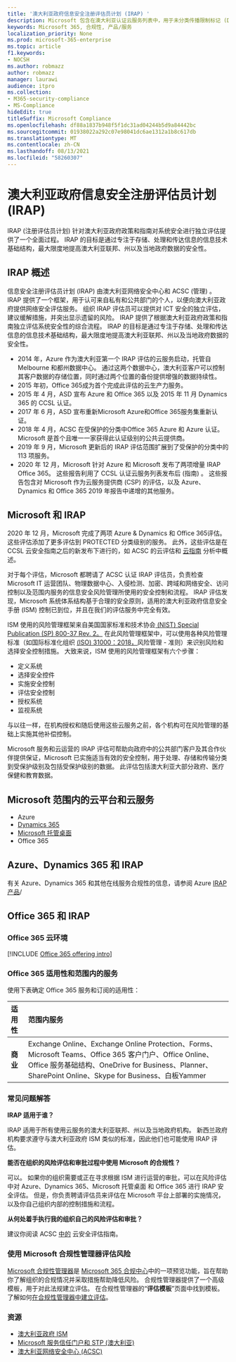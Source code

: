 ```yaml
---
title: '澳大利亚政府信息安全注册评估员计划 (IRAP) '
description: Microsoft 包含在澳大利亚认证云服务列表中，用于未分类传播限制标记 (DLM) 和基于澳大利亚网络安全中心 (ACSC) 进行 IRAP 评估和认证的受保护数据。
keywords: Microsoft 365, 合规性, 产品/服务
localization_priority: None
ms.prod: microsoft-365-enterprise
ms.topic: article
f1.keywords:
- NOCSH
ms.author: robmazz
author: robmazz
manager: laurawi
audience: itpro
ms.collection:
- M365-security-compliance
- MS-Compliance
hideEdit: true
titleSuffix: Microsoft Compliance
ms.openlocfilehash: df88a1837b948f5f1dc31ad04244b5d9a84442bc
ms.sourcegitcommit: 01938022a292c07e98041dc6ae1312a1b8c617db
ms.translationtype: MT
ms.contentlocale: zh-CN
ms.lasthandoff: 08/13/2021
ms.locfileid: "58260307"
---
```

# <a name="australian-government-information-security-registered-assessor-program-irap"></a>澳大利亚政府信息安全注册评估员计划 (IRAP) 

IRAP (注册评估员计划) 针对澳大利亚政府政策和指南对系统安全进行独立评估提供了一个全面过程。 IRAP 的目标是通过专注于存储、处理和传达信息的信息技术基础结构，最大限度地提高澳大利亚联邦、州以及当地政府数据的安全性。

## <a name="irap-overview"></a>IRAP 概述

信息安全注册评估员计划 (IRAP) 由澳大利亚网络安全中心和 ACSC (管理) 。 IRAP 提供了一个框架，用于认可来自私有和公共部门的个人，以便向澳大利亚政府提供网络安全评估服务。 组织 IRAP 评估员可以提供对 ICT 安全的独立评估，建议缓解措施，并突出显示遗留的风险。 IRAP 提供了根据澳大利亚政府政策和指南独立评估系统安全性的综合流程。 IRAP 的目标是通过专注于存储、处理和传达信息的信息技术基础结构，最大限度地提高澳大利亚联邦、州以及当地政府数据的安全性。

- 2014 年，Azure 作为澳大利亚第一个 IRAP 评估的云服务启动，托管自 Melbourne 和都州数据中心。 通过这两个数据中心，澳大利亚客户可以控制其客户数据的存储位置，同时通过两个位置的备份提供增强的数据持续性。
- 2015 年初，Office 365成为首个完成此评估的云生产力服务。
- 2015 年 4 月，ASD 宣布 Azure 和 Office 365 以及 2015 年 11 月 Dynamics 365 的 CCSL 认证。
- 2017 年 6 月，ASD 宣布重新Microsoft Azure和Office 365服务集重新认证。
- 2018 年 4 月，ACSC 在受保护的分类中Office 365 Azure 和 Azure 认证。 Microsoft 是首个且唯一一家获得此认证级别的公共云提供商。
- 2019 年 9 月，Microsoft 更新后的 IRAP 评估范围扩展到了受保护的分类中的 113 项服务。
- 2020 年 12 月，Microsoft 针对 Azure 和 Microsoft 发布了两项增量 IRAP Office 365。 这些报告利用了 CCSL 认证云服务列表发布后 (指南) 。 这些报告包含对 Microsoft 作为云服务提供商 (CSP) 的评估，以及 Azure、Dynamics 和 Office 365 2019 年报告中递增的其他服务。

## <a name="microsoft-and-irap"></a>Microsoft 和 IRAP

2020 年 12 月，Microsoft 完成了两项 Azure & Dynamics 和 Office 365评估。 这些评估添加了更多评估到 PROTECTED 分类级别的服务。 此外，这些评估是在 CCSL 云安全指南之后的新发布下进行的，如 ACSC 的云评估和 [云指南](https://www.cyber.gov.au/acsc/government/cloud-security-guidance) 分析中概述。

对于每个评估，Microsoft 都聘请了 ACSC 认证 IRAP 评估员，负责检查 Microsoft IT 运营团队、物理数据中心、入侵检测、加密、跨域和网络安全、访问控制以及范围内服务的信息安全风险管理所使用的安全控制和流程。 IRAP 评估发现，Microsoft 系统体系结构基于合理的安全原则，适用的澳大利亚政府信息安全手册 (ISM) 控制已到位，并且在我们的评估服务中完全有效。

ISM 使用的风险管理框架来自美国国家标准和技术协会[ (NIST) Special Publication (SP) 800-37 Rev. 2。](https://csrc.nist.gov/publications/detail/sp/800-37/rev-2/final) 在此风险管理框架中，可以使用各种风险管理标准（如国际标准化组织 [ (ISO) 31000：2018，](https://www.iso.org/standard/65694.html)风险管理 - 准则）来识别风险和选择安全控制措施。 大致来说，ISM 使用的风险管理框架有六个步骤：

- 定义系统
- 选择安全控件
- 实施安全控制
- 评估安全控制
- 授权系统
- 监视系统

与以往一样，在机构授权和随后使用这些云服务之前，各个机构可在风险管理的基础上实施其他补偿控制。

Microsoft 服务和云运营的 IRAP 评估可帮助向政府中的公共部门客户及其合作伙伴提供保证，Microsoft 已实施适当有效的安全控制，用于处理、存储和传输分类到受保护级别及包括受保护级别的数据。 此评估包括澳大利亚大部分政府、医疗保健和教育数据。

## <a name="microsoft-in-scope-cloud-platforms--services"></a>Microsoft 范围内的云平台和云服务

- Azure
- [Dynamics 365](https://aka.ms/d365-compliance-list)
- [Microsoft 托管桌面](/microsoft-365/managed-desktop/intro/compliance)
- Office 365

## <a name="azure-dynamics-365-and-irap"></a>Azure、Dynamics 365 和 IRAP

有关 Azure、Dynamics 365 和其他在线服务合规性的信息，请参阅 Azure [IRAP 产品](/azure/compliance/offerings/offering-australia-irap)/

## <a name="office-365-and-irap"></a>Office 365 和 IRAP

### <a name="office-365-cloud-environments"></a>Office 365 云环境

[!INCLUDE [Office 365 offering intro](../includes/o365-offering-introduction.md)]

### <a name="office-365-applicability-and-in-scope-services"></a>Office 365 适用性和范围内的服务

使用下表确定 Office 365 服务和订阅的适用性：

| **适用性** | **范围内服务** |
|:------------------|:----------------------|
| **商业** | Exchange Online、Exchange Online Protection、Forms、Microsoft Teams、Office 365 客户门户、Office Online、Office 服务基础结构、OneDrive for Business、Planner、SharePoint Online、Skype for Business、白板Yammer |

### <a name="frequently-asked-questions"></a>常见问题解答

**IRAP 适用于谁？**

IRAP 适用于所有使用云服务的澳大利亚联邦、州以及当地政府机构。 新西兰政府机构要求遵守与澳大利亚政府 ISM 类似的标准，因此他们也可能使用 IRAP 评估。

**能否在组织的风险评估和审批过程中使用 Microsoft 的合规性？**

可以。 如果你的组织需要或正在寻求根据 ISM 进行运营的审批，可以在风险评估中对 Azure、Dynamics 365、Microsoft 托管桌面 和 Office 365 进行 IRAP 安全评估。 但是，你负责聘请评估员来评估在 Microsoft 平台上部署的实施情况，以及你自己组织内部的控制措施和流程。

**从何处着手执行我的组织自己的风险评估和审批？**

建议你阅读 ACSC [中的](https://www.cyber.gov.au/acsc/government/cloud-security-guidance) 云安全评估指南。

### <a name="use-microsoft-compliance-manager-to-assess-your-risk"></a>使用 Microsoft 合规性管理器评估风险

[Microsoft 合规性管理器](/microsoft-365/compliance/compliance-manager)是 [Microsoft 365 合规中心](/microsoft-365/compliance/microsoft-365-compliance-center)中的一项预览功能，旨在帮助你了解组织的合规情况并采取措施帮助降低风险。 合规性管理器提供了一个高级模板，用于对此法规建立评估。 在合规性管理器的“**评估模板**”页面中找到模板。 了解如何[在合规性管理器中建立评估](/microsoft-365/compliance/compliance-manager-assessments)。

### <a name="resources"></a>资源

- [澳大利亚政府 ISM](https://acsc.gov.au/infosec/ism/index.htm)
- [Microsoft 服务信任门户和 STP (澳大利亚) ](https://aka.ms/au-irap)
- [澳大利亚网络安全中心 (ACSC) ](https://www.cyber.gov.au)
